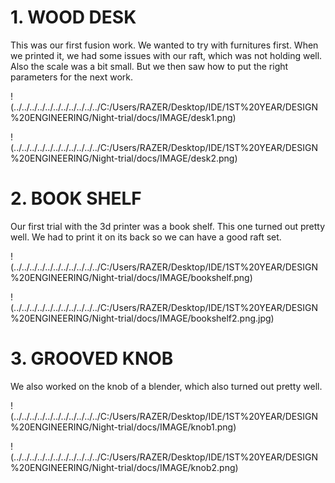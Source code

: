 # 1. WOOD DESK
This was our first fusion work. We wanted to try with furnitures first. When we printed it, we had some issues with our raft, which was not holding well. Also the scale was a bit small. But we then saw how to put the right parameters for the next work.

!(../../../../../../../../../../../C:/Users/RAZER/Desktop/IDE/1ST%20YEAR/DESIGN%20ENGINEERING/Night-trial/docs/IMAGE/desk1.png)

!(../../../../../../../../../../../C:/Users/RAZER/Desktop/IDE/1ST%20YEAR/DESIGN%20ENGINEERING/Night-trial/docs/IMAGE/desk2.png)

# 2. BOOK SHELF
Our first trial with the 3d printer was a book shelf. This one turned out pretty well. We had to print it on its back so we can have a good raft set. 

!(../../../../../../../../../../../C:/Users/RAZER/Desktop/IDE/1ST%20YEAR/DESIGN%20ENGINEERING/Night-trial/docs/IMAGE/bookshelf.png)

!(../../../../../../../../../../../C:/Users/RAZER/Desktop/IDE/1ST%20YEAR/DESIGN%20ENGINEERING/Night-trial/docs/IMAGE/bookshelf2.png.jpg)

# 3. GROOVED KNOB
We also worked on the knob of a blender, which also turned out pretty well. 

!(../../../../../../../../../../../C:/Users/RAZER/Desktop/IDE/1ST%20YEAR/DESIGN%20ENGINEERING/Night-trial/docs/IMAGE/knob1.png)

!(../../../../../../../../../../../C:/Users/RAZER/Desktop/IDE/1ST%20YEAR/DESIGN%20ENGINEERING/Night-trial/docs/IMAGE/knob2.png)


